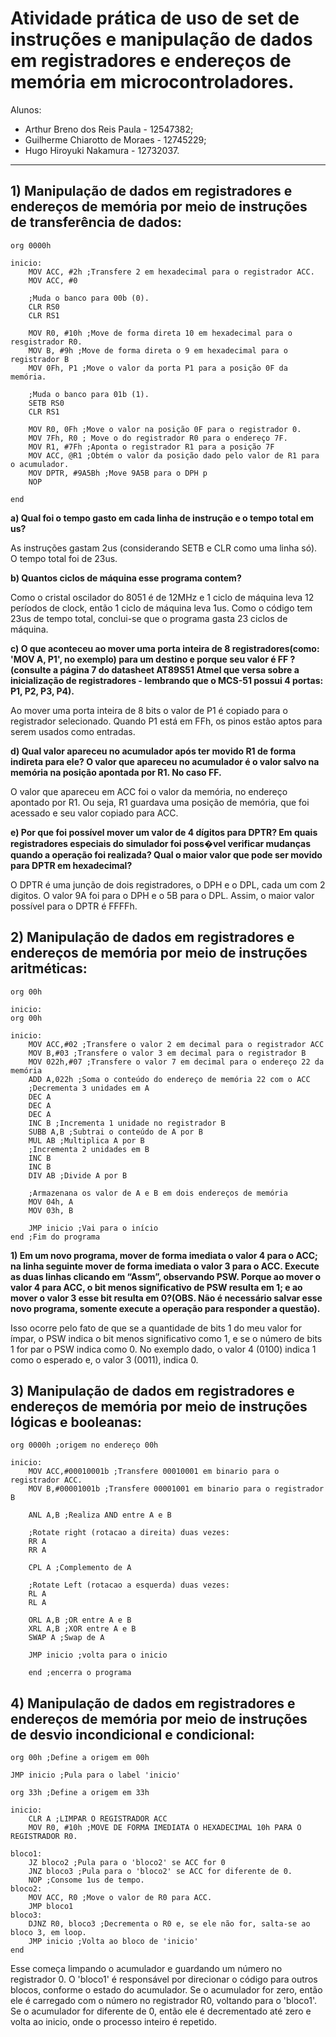 # Atividade prática de uso de set de instruções e manipulação de dados em registradores e endereços de memória em microcontroladores.

Alunos:
* Arthur Breno dos Reis Paula - 12547382;
* Guilherme Chiarotto de Moraes - 12745229;
* Hugo Hiroyuki Nakamura - 12732037.

---

## 1) Manipulação de dados em registradores e endereços de memória por meio de instruções de transferência de dados:

```
org 0000h

inicio:
	MOV ACC, #2h ;Transfere 2 em hexadecimal para o registrador ACC.
	MOV ACC, #0	

	;Muda o banco para 00b (0).
	CLR RS0 
	CLR RS1

	MOV R0, #10h ;Move de forma direta 10 em hexadecimal para o resgistrador R0.
	MOV B, #9h ;Move de forma direta o 9 em hexadecimal para o registrador B	
	MOV 0Fh, P1 ;Move o valor da porta P1 para a posição 0F da memória.
	
	;Muda o banco para 01b (1).
	SETB RS0
	CLR RS1
	
	MOV R0, 0Fh ;Move o valor na posição 0F para o registrador 0.
	MOV 7Fh, R0 ; Move o do registrador R0 para o endereço 7F.
	MOV R1, #7Fh ;Aponta o registrador R1 para a posição 7F
	MOV ACC, @R1 ;Obtém o valor da posição dado pelo valor de R1 para o acumulador.
	MOV DPTR, #9A5Bh ;Move 9A5B para o DPH p
	NOP

end
```

**a) Qual foi o tempo gasto em cada linha de instrução e o tempo total em us?**

As instruções gastam 2us (considerando SETB e CLR como uma linha só). O tempo total foi de 23us.

**b) Quantos ciclos de máquina esse programa contem?**

Como o cristal oscilador do 8051 é de 12MHz e 1 ciclo de máquina leva 12 períodos de clock, então 1 ciclo de máquina leva 1us. Como o código tem 23us de tempo total, conclui-se que o programa gasta 23 ciclos de máquina.

**c) O que aconteceu ao mover uma porta inteira de 8 registradores(como: 'MOV A, P1', no exemplo) para um destino e porque seu valor é FF ? (consulte a página 7 do datasheet AT89S51 Atmel que versa sobre a inicialização de registradores - lembrando que o MCS-51 possui 4 portas: P1, P2, P3, P4).**

Ao mover uma porta inteira de 8 bits o valor de P1 é copiado para o registrador selecionado. Quando P1 está em FFh, os pinos estão aptos para serem usados como entradas.

**d) Qual valor apareceu no acumulador após ter movido R1 de forma indireta para ele?
O valor que apareceu no acumulador é o valor salvo na memória na posição apontada por R1. No caso FF.**

O valor que apareceu em ACC foi o valor da memória, no endereço apontado por R1. Ou seja, R1 guardava uma posição de memória, que foi acessado e seu valor copiado para ACC.

**e) Por que foi possível mover um valor de 4 dígitos para DPTR? Em quais registradores especiais do simulador foi poss�vel verificar mudanças quando a operação foi realizada? Qual o maior valor que pode ser movido para DPTR em hexadecimal?**

O DPTR é uma junção de dois registradores, o DPH e o DPL, cada um com 2 digitos. O valor 9A foi para o DPH e o 5B para o DPL. Assim, o maior valor possível para o DPTR é FFFFh. 

## 2) Manipulação de dados em registradores e endereços de memória por meio de instruções aritméticas: 

```
org 00h

inicio:
org 00h

inicio:
	MOV ACC,#02 ;Transfere o valor 2 em decimal para o registrador ACC
	MOV B,#03 ;Transfere o valor 3 em decimal para o registrador B
	MOV 022h,#07 ;Transfere o valor 7 em decimal para o endereço 22 da memória
	ADD A,022h ;Soma o conteúdo do endereço de memória 22 com o ACC
	;Decrementa 3 unidades em A
	DEC A
	DEC A
	DEC A
	INC B ;Incrementa 1 unidade no registrador B
	SUBB A,B ;Subtrai o conteúdo de A por B
	MUL AB ;Multiplica A por B
	;Incrementa 2 unidades em B
	INC B
	INC B
	DIV AB ;Divide A por B
	
	;Armazenana os valor de A e B em dois endereços de memória
	MOV 04h, A
	MOV 03h, B
	
	JMP inicio ;Vai para o início
end ;Fim do programa
```
**1) Em um novo programa, mover de forma imediata o valor 4 para o ACC; na linha seguinte mover de forma imediata o valor 3 para o ACC. Execute as duas linhas clicando em “Assm”, observando PSW. Porque ao mover o valor 4 para ACC, o bit menos significativo de PSW resulta em 1; e ao mover o valor 3 esse bit resulta em 0?(OBS. Não é necessário salvar esse novo programa, somente execute a operação para responder a questão).**

Isso ocorre pelo fato de que se a quantidade de bits 1 do meu valor for ímpar, o PSW indica o bit menos significativo como 1, e se o número de bits 1 for par o PSW indica como 0. No exemplo dado, o valor 4 (0100) indica 1 como o esperado e, o valor 3 (0011), indica 0.

## 3) Manipulação de dados em registradores e endereços de memória por meio de instruções lógicas e booleanas:

```
org 0000h ;origem no endereço 00h

inicio:
	MOV ACC,#00010001b ;Transfere 00010001 em binario para o registrador ACC.
	MOV B,#00001001b ;Transfere 00001001 em binario para o registrador B

	ANL A,B ;Realiza AND entre A e B

  	;Rotate right (rotacao a direita) duas vezes:
	RR A 
	RR A

	CPL A ;Complemento de A

  	;Rotate Left (rotacao a esquerda) duas vezes:
	RL A 
	RL A

	ORL A,B ;OR entre A e B
	XRL A,B ;XOR entre A e B
	SWAP A ;Swap de A

	JMP inicio ;volta para o inicio
	
	end ;encerra o programa
```

## 4) Manipulação de dados em registradores e endereços de memória por meio de instruções de desvio incondicional e condicional:

```
org 00h ;Define a origem em 00h

JMP inicio ;Pula para o label 'inicio'

org 33h ;Define a origem em 33h

inicio:
	CLR A ;LIMPAR O REGISTRADOR ACC
	MOV R0, #10h ;MOVE DE FORMA IMEDIATA O HEXADECIMAL 10h PARA O REGISTRADOR R0.
	
bloco1:
	JZ bloco2 ;Pula para o 'bloco2' se ACC for 0
	JNZ bloco3 ;Pula para o 'bloco2' se ACC for diferente de 0.
	NOP ;Consome 1us de tempo.
bloco2:
	MOV ACC, R0 ;Move o valor de R0 para ACC.
	JMP bloco1
bloco3:
	DJNZ R0, bloco3 ;Decrementa o R0 e, se ele não for, salta-se ao bloco 3, em loop.
	JMP inicio ;Volta ao bloco de 'inicio'
end
```

Esse começa limpando o acumulador e guardando um número no registrador 0. O 'bloco1' é responsável por direcionar o código para outros blocos, conforme o estado do acumulador. Se o acumulador for zero, então ele é carregado com o número no registrador R0, voltando para o 'bloco1'. Se o acumulador for diferente de 0, então ele é decrementado até zero e volta ao inicio, onde o processo inteiro é repetido.
